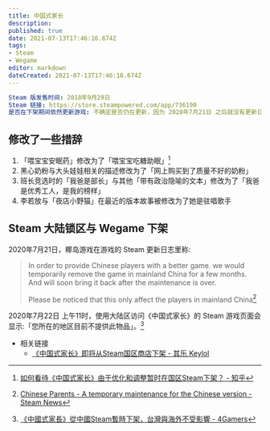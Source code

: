 ```yaml
---
title: 中国式家长
description: 
published: true
date: 2021-07-13T17:46:16.674Z
tags: 
- Steam
- Wegame
editor: markdown
dateCreated: 2021-07-13T17:46:16.674Z
---
```


```YAML
Steam 版发售时间: 2018年9月29日
Steam 链接: https://store.steampowered.com/app/736190
是否在下架期间依然更新游戏: 不确定是否仍在更新，因为 2020年7月21日 之后就没有更新日志了，Steam 新闻中心只在宣传椰岛的其他游戏
```

## 修改了一些措辞

1. 「喂宝宝安眠药」修改为了「喂宝宝吃糖助眠」[^408270943]
2. 黑心奶粉与大头娃娃相关的描述修改为了「网上购买到了质量不好的奶粉」
3. 班长竞选时的「我爸是部长」与其他「带有政治隐喻的文本」修改为了「我爸是优秀工人，是我的榜样」
4. 李若放与「夜店小野猫」在最近的版本故事被修改为了她是驻唱歌手

[^408270943]: [如何看待《中国式家长》由于优化和调整暂时在国区Steam下架？ - 知乎](https://web.archive.org/web/20210617104534/https://www.zhihu.com/question/408270943)

## Steam 大陆锁区与 Wegame 下架

2020年7月21日，椰岛游戏在游戏的 Steam 更新日志里称:

> In order to provide Chinese players with a better game. we would temporarily remove the game in mainland China for a few months. And will soon bring it back after the maintenance is over.
>
> Please be noticed that this only affect the players in mainland China[^stnt]

[^stnt]: [Chinese Parents - A temporary maintenance for the Chinese version - Steam News](https://web.archive.org/web/20210713094945/https://store.steampowered.com/news/app/736190/view/2715058689346104358)

2020年7月22日 上午11时，使用大陆区访问《中国式家长》的 Steam 游戏页面会显示:「您所在的地区目前不提供此物品」。[^nst]

[^nst]: [《中國式家長》從中國Steam暫時下架，台灣與海外不受影響 - 4Gamers](https://web.archive.org/web/20201010070152if_/https://www.4gamers.com.tw/news/detail/44043/chinese-parents-pull-from-steam-and-wegame)

+ 相关链接
    + [《中国式家长》即将从Steam国区商店下架 - 其乐 Keylol](https://archive.md/Xl2xM "https://keylol.com/t622730-1-1")
